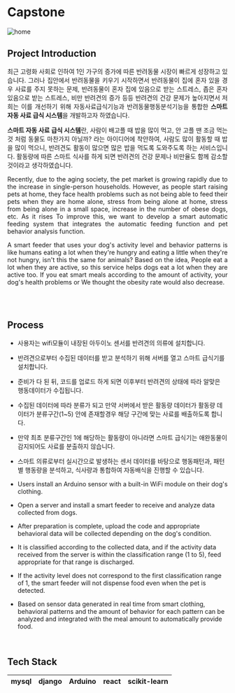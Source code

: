 # Capstone
![home](https://github.com/JaeHyun154/Cabstone/assets/129927776/bf6c5222-b1f6-4f95-95ce-2df2c28520ee)

## Project Introduction
<p align="justify">
최근 고령화 사회로 인하여 1인 가구의 증가에 따른 반려동물 시장이 빠르게 성장하고 있습니다. 그러나 집안에서 반려동물을 키우기 시작하면서 반려동물이 집에 혼자 있을 경우 사료를 주지 못하는 문제, 반려동물이 혼자 집에 있음으로 받는 스트레스, 좁은 혼자 있음으로 받는 스트레스, 비만 반려견의 증가 등등 반려견의 건강 문제가 높아지면서
저희는 이를 개선하기 위해 자동사료급식기능과 반려동물행동분석기능을 통합한 <strong>스마트 자동 사료 급식 시스템</strong>을 개발하고자 하였습니다.

<p align="justify">
<strong>스마트 자동 사료 급식 시스템</strong>란, 사람이 배고플 때 밥을 많이 먹고, 안 고플 땐 조금 먹는 것 처럼 동물도 마찬가지 아닐까? 라는 아이디어에 착안하여,
사람도 많이 활동할 때 밥을 많이 먹으니, 반려견도 활동이 많으면 많은 밥을 먹도록 도와주도록 하는 서비스입니다. 활동량에 따른 스마트 식사를 하게 되면 반려견의 건강 문제나
비만율도 함께 감소할 것이라고 생각하였습니다. 
<p align="center">


<p align="justify">
Recently, due to the aging society, the pet market is growing rapidly due to the increase in single-person households. However, as people start raising pets at home, they face health problems such as not being able to feed their pets when they are home alone, stress from being alone at home, stress from being alone in a small space, increase in the number of obese dogs, etc. As it rises
To improve this, we want to develop a smart automatic feeding system that integrates the automatic feeding function and pet behavior analysis function.

<p align="justify">
A smart feeder that uses your dog's activity level and behavior patterns is like humans eating a lot when they're hungry and eating a little when they're not hungry, isn't this the same for animals? Based on the idea,
People eat a lot when they are active, so this service helps dogs eat a lot when they are active too. If you eat smart meals according to the amount of activity, your dog's health problems or
We thought the obesity rate would also decrease.
<p align="center">

<br><br>

## Process
- 사용자는 wifi모듈이 내장된 아두이노 센서를 반려견의 의류에 설치합니다.
- 반려견으로부터 수집된 데이터를 받고 분석하기 위해 서버를 열고 스마트 급식기를 설치합니다.
- 준비가 다 된 뒤, 코드를 업로드 하게 되면 이후부터 반려견의 상태에 따라 알맞은 행동데이터가 수집됩니다.
- 수집된 데이터에 따라 분류가 되고 만약 서버에서 받은 활동량 데이터가 활동량 데이터가 분류구간(1~5) 안에 존재할경우 해당 구간에 맞는 사료를 배출하도록 합니다.
- 만약 최초 분류구간인 1에 해당하는 활동량이 아니라면 스마트 급식기는 애완동물이 감지되어도 사료를 분출하지 않습니다.
- 스마트 의류로부터 실시간으로 발생하는 센서 데이터를 바탕으로 행동패턴과, 패턴별 행동량을 분석하고, 식사량과 통합하여 자동배식을 진행할 수 있습니다.

-  Users install an Arduino sensor with a built-in WiFi module on their dog's clothing.
-  Open a server and install a smart feeder to receive and analyze data collected from dogs.
-  After preparation is complete, upload the code and appropriate behavioral data will be collected depending on the dog's condition.
-  It is classified according to the collected data, and if the activity data received from the server is within the classification range (1 to 5), feed appropriate for that range is discharged.
-  If the activity level does not correspond to the first classification range of 1, the smart feeder will not dispense food even when the pet is detected.
-  Based on sensor data generated in real time from smart clothing, behavioral patterns and the amount of behavior for each pattern can be analyzed and integrated with the meal amount to automatically provide food.
<p align="center">

</p>

<br>

## Tech Stack

| mysql | django | Arduino  | react | scikit-learn |
| :---: | :----: | :-------:| :---: | :----------: |

